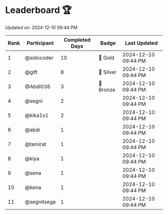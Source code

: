 # Leaderboard 🏆

Updated on: 2024-12-10 09:44 PM

| Rank | Participant       | Completed Days | Badge      | Last Updated         |
|------|-------------------|----------------|------------|----------------------|
| 1    | @sidocoder        | 10             | 🏅 Gold     | 2024-12-10 09:44 PM |
| 2    | @gift             | 8              | 🥈 Silver   | 2024-12-10 09:44 PM |
| 3    | @Abdi036          | 3              | 🥉 Bronze   | 2024-12-10 09:44 PM |
| 4    | @segni            | 2              |            | 2024-12-10 09:44 PM |
| 5    | @kika1s1          | 2              |            | 2024-12-10 09:44 PM |
| 6    | @abdi             | 1              |            | 2024-12-10 09:44 PM |
| 7    | @tamirat          | 1              |            | 2024-12-10 09:44 PM |
| 8    | @kiya             | 1              |            | 2024-12-10 09:44 PM |
| 9    | @sena             | 1              |            | 2024-12-10 09:44 PM |
| 10   | @kena             | 1              |            | 2024-12-10 09:44 PM |
| 11   | @segnitsega       | 1              |            | 2024-12-10 09:44 PM |
